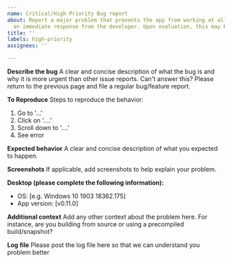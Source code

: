 ```yaml
---
name: Critical/High Priority Bug report
about: Report a major problem that prevents the app from working at all that requires
  an immediate response from the developer. Upon evaluation, this may be promoted/demoted.
title: ''
labels: high-priority
assignees: ''

---
```


<!-- 
🚨🚨🚨🚨🚨🚨🚨🚨🚨🚨

I ACKNOWLEDGE THE FOLLOWING BEFORE PROCEEDING:
1. If I delete this entire template and go my own path, the core team may close my issue without further explanation or engagement.
2. If I list multiple bugs/concerns in this one issue, the core team may close my issue without further explanation or engagement.
3. If I write an issue that has many duplicates, the core team may close my issue without further explanation or engagement (and without necessarily spending time to find the exact duplicate ID number).
4. If I leave the title incomplete when filing the issue, the core team may close my issue without further explanation or engagement.
5. If I file something completely blank in the body, the core team may close my issue without further explanation or engagement.

All good? Then proceed!
-->

**Describe the bug**
A clear and concise description of what the bug is and why it is more urgent than other issue reports. Can't answer this? Please return to the previous page and file a regular bug/feature report.

**To Reproduce**
Steps to reproduce the behavior:
1. Go to '...'
2. Click on '....'
3. Scroll down to '....'
4. See error

**Expected behavior**
A clear and concise description of what you expected to happen.

**Screenshots**
If applicable, add screenshots to help explain your problem.

**Desktop (please complete the following information):**
 - OS: [e.g. Windows 10 1903 18362.175]
 - App version: [v0.11.0]

**Additional context**
Add any other context about the problem here. For instance, are you building from source or using a precompiled build/snapshot?

**Log file**
Please post the log file here so that we can understand you problem better
